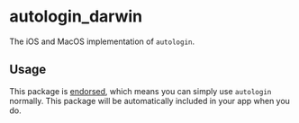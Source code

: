 # autologin_darwin

The iOS and MacOS implementation of `autologin`.

## Usage

This package is [endorsed][endorsed_link], which means you can simply use `autologin` normally. This package will be
automatically included in your app when you do.

[endorsed_link]: https://flutter.dev/docs/development/packages-and-plugins/developing-packages#endorsed-federated-plugin
